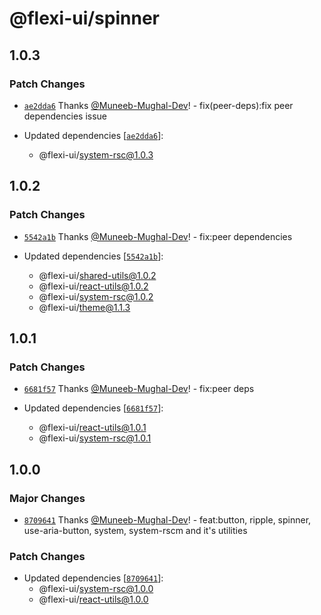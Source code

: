 # @flexi-ui/spinner

## 1.0.3

### Patch Changes

- [`ae2dda6`](https://github.com/flexi-ui/flexi-ui/commit/ae2dda6ad4ac8385a788bb9a2a6ae9943b6db0f2) Thanks [@Muneeb-Mughal-Dev](https://github.com/Muneeb-Mughal-Dev)! - fix(peer-deps):fix peer dependencies issue

- Updated dependencies [[`ae2dda6`](https://github.com/flexi-ui/flexi-ui/commit/ae2dda6ad4ac8385a788bb9a2a6ae9943b6db0f2)]:
  - @flexi-ui/system-rsc@1.0.3

## 1.0.2

### Patch Changes

- [`5542a1b`](https://github.com/flexi-ui/flexi-ui/commit/5542a1b194188817ac0bd3a937ae7f1edb9704ee) Thanks [@Muneeb-Mughal-Dev](https://github.com/Muneeb-Mughal-Dev)! - fix:peer dependencies

- Updated dependencies [[`5542a1b`](https://github.com/flexi-ui/flexi-ui/commit/5542a1b194188817ac0bd3a937ae7f1edb9704ee)]:
  - @flexi-ui/shared-utils@1.0.2
  - @flexi-ui/react-utils@1.0.2
  - @flexi-ui/system-rsc@1.0.2
  - @flexi-ui/theme@1.1.3

## 1.0.1

### Patch Changes

- [`6681f57`](https://github.com/flexi-ui/flexi-ui/commit/6681f5752c33c44fb13f2a1445f66b460093a670) Thanks [@Muneeb-Mughal-Dev](https://github.com/Muneeb-Mughal-Dev)! - fix:peer deps

- Updated dependencies [[`6681f57`](https://github.com/flexi-ui/flexi-ui/commit/6681f5752c33c44fb13f2a1445f66b460093a670)]:
  - @flexi-ui/react-utils@1.0.1
  - @flexi-ui/system-rsc@1.0.1

## 1.0.0

### Major Changes

- [`8709641`](https://github.com/flexi-ui/flexi-ui/commit/8709641d02a8c29738a43db857330f22063c3897) Thanks [@Muneeb-Mughal-Dev](https://github.com/Muneeb-Mughal-Dev)! - feat:button, ripple, spinner, use-aria-button, system, system-rscm and it's utilities

### Patch Changes

- Updated dependencies [[`8709641`](https://github.com/flexi-ui/flexi-ui/commit/8709641d02a8c29738a43db857330f22063c3897)]:
  - @flexi-ui/system-rsc@1.0.0
  - @flexi-ui/react-utils@1.0.0
